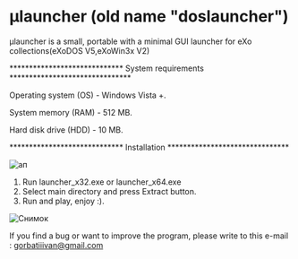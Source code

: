 # µlauncher (old name "doslauncher")

µlauncher is a small, portable with a minimal GUI launcher for eXo collections(eXoDOS V5,eXoWin3x V2)



*****************************   System requirements   *******************************

Operating system (OS) - Windows Vista +.

System memory (RAM) - 512 MB.

Hard disk drive (HDD) - 10 MB.

*****************************   Installation   *******************************

![ап](https://user-images.githubusercontent.com/84850541/146141661-9b5dfb1a-cbbc-41ce-914e-c6d50072de8b.PNG)


1. Run launcher_x32.exe or launcher_x64.exe
2. Select main directory and press Extract button. 
4. Run and play, enjoy :).


![Снимок](https://user-images.githubusercontent.com/84850541/236662723-76f0e9ae-f5a5-4510-82d3-3d53bcfebd22.PNG)


If you find a bug or want to improve the program, please write to this e-mail : gorbatiiivan@gmail.com

